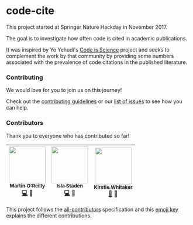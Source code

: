 # code-cite

This project started at Springer Nature Hackday in November 2017.

The goal is to investigate how often code is cited in academic publications.

It was inspired by Yo Yehudi's [Code is Science](https://github.com/yochannah/code-is-science/) project and seeks to complement the work by that community by providing some numbers associated with the prevalence of code citations in the published literature.

### Contributing

We would love for you to join us on this journey!

Check out the [contributing guidelines](https://github.com/SN-HackDay/code-cite/blob/master/CONTRIBUTING.md) or our [list of issues](https://github.com/SN-HackDay/code-cite/issues) to see how you can help.

### Contributors

Thank you to everyone who has contributed so far!

<!-- ALL-CONTRIBUTORS-LIST:START - Do not remove or modify this section -->
| [<img src="https://avatars2.githubusercontent.com/u/21147592?s=460&v=4" width="100px;"/><br /><sub>Martin O'Reilly</sub>](https://github.com/martintoreilly)<br /> [💻](https://github.com/SN-HackDay/code-cite/commits?author=martintoreilly) 🤔 | [<img src="https://avatars1.githubusercontent.com/u/23707851?s=400&v=4" width="100px;"/><br /><sub>Isla Staden</sub>](https://github.com/islast)<br /> [💻](https://github.com/SN-HackDay/code-cite/commits?author=islast) 🤔  | [<img src="https://avatars3.githubusercontent.com/u/3626306?s=400&v=4" width="100px;"/><br /><sub>Kirstie Whitaker</sub>](https://github.com/kirstiejane)<br /> [:book:](https://github.com/SN-HackDay/code-cite/commits?author=kirstiejane) 🤔 | 
| :---: | :---: | :---: |

<!-- ALL-CONTRIBUTORS-LIST:END -->

This project follows the [all-contributors][all-contributors] specification and this [emoji key][emojis] explains the different contributions.

[emojis]: https://github.com/kentcdodds/all-contributors#emoji-key
[all-contributors]: https://github.com/kentcdodds/all-contributors
